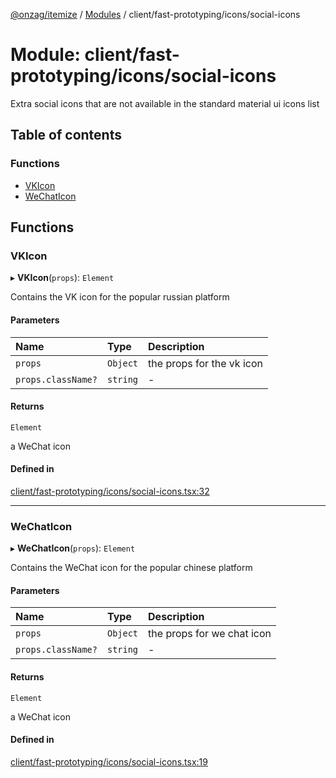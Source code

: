 [@onzag/itemize](../README.md) / [Modules](../modules.md) / client/fast-prototyping/icons/social-icons

# Module: client/fast-prototyping/icons/social-icons

Extra social icons that are not available in the standard material ui icons
list

## Table of contents

### Functions

- [VKIcon](client_fast_prototyping_icons_social_icons.md#vkicon)
- [WeChatIcon](client_fast_prototyping_icons_social_icons.md#wechaticon)

## Functions

### VKIcon

▸ **VKIcon**(`props`): `Element`

Contains the VK icon for the popular russian platform

#### Parameters

| Name | Type | Description |
| :------ | :------ | :------ |
| `props` | `Object` | the props for the vk icon |
| `props.className?` | `string` | - |

#### Returns

`Element`

a WeChat icon

#### Defined in

[client/fast-prototyping/icons/social-icons.tsx:32](https://github.com/onzag/itemize/blob/a24376ed/client/fast-prototyping/icons/social-icons.tsx#L32)

___

### WeChatIcon

▸ **WeChatIcon**(`props`): `Element`

Contains the WeChat icon for the popular chinese platform

#### Parameters

| Name | Type | Description |
| :------ | :------ | :------ |
| `props` | `Object` | the props for we chat icon |
| `props.className?` | `string` | - |

#### Returns

`Element`

a WeChat icon

#### Defined in

[client/fast-prototyping/icons/social-icons.tsx:19](https://github.com/onzag/itemize/blob/a24376ed/client/fast-prototyping/icons/social-icons.tsx#L19)
